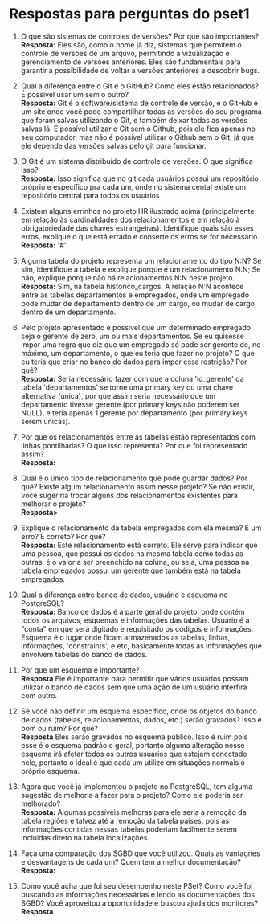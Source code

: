 # Respostas para perguntas do pset1

1. O que são sistemas de controles de versões? Por que são importantes?  
    **Resposta:** Eles são, como o nome já diz, sistemas que permitem o controle de versões de um arquvo, permitindo a vizualização e gerenciamento de versões anteriores. Eles são fundamentais para garantir a possibilidade de voltar a versões anteriores e descobrir bugs.

2. Qual a diferença entre o Git e o GitHub? Como eles estão relacionados?
É possível usar um sem o outro?  
    **Resposta:** Git é o software/sistema de controle de versão, e o GitHub é um site onde você pode compartilhar todas as versões do seu programa que foram salvas utilizando o Git, e também deixar todas as versões salvas lá. É possível utilizar o Git sem o Github, pois ele fica apenas no seu computador, mas não é possível utilizar o Github sem o Git, já que ele depende das versões salvas pelo git para funcionar.

3. O Git é um sistema distribuído de controle de versões. O que significa isso?  
**Resposta:** Isso significa que no git cada usuários possui um repositório próprio e específico pra cada um, onde no sistema cental existe um repositório central para todos os usuários

4. Existem alguns errinhos no projeto HR ilustrado acima (principalmente
em relação às cardinalidades dos relacionamentos e em relação à obrigatoriedade das
chaves estrangeiras). Identifique quais são esses erros, explique o que está errado e
conserte os erros se for necessário.  
**Resposta:** '#'

5. Alguma tabela do projeto representa um relacionamento do tipo N:N?
Se sim, identifique a tabela e explique porque é um relacionamento N:N; Se não,
explique porque não há relacionamentos N:N neste projeto.  
**Resposta:** Sim, na tabela historico_cargos. A relação N:N acontece entre as tabelas departamentos e empregados, onde um empregado pode mudar de departamento dentro de um cargo, ou mudar de cargo dentro de um departamento.

6. Pelo projeto apresentado é possível que um determinado empregado
seja o gerente de zero, um ou mais departamentos. Se eu quisesse impor uma regra
que diz que um empregado só pode ser gerente de, no máximo, um departamento,
o que eu teria que fazer no projeto? O que eu teria que criar no banco de dados para
impor essa restrição? Por quê?  
**Resposta:** Seria necessário fazer com que a coluna 'id_gerente' da tabela 'departamentos' se torne uma primary key ou uma chave alternativa (única), por que assim seria necessário que um departamento tivesse gerente (por primary keys não poderem ser NULL), e teria apenas 1 gerente por departamento (por primary keys serem únicas).

7. Por que os relacionamentos entre as tabelas estão representados com
linhas pontilhadas? O que isso representa? Por que foi representado assim?  
**Resposta:**

8. Qual é o único tipo de relacionamento que pode guardar dados? Por
quê? Existe algum relacionamento assim nesse projeto? Se não existir, você sugeriria trocar alguns dos relacionamentos existentes para melhorar o projeto?  
**Resposta>**

9. Explique o relacionamento da tabela empregados com ela mesma? É
um erro? É correto? Por quê?  
**Resposta:** Este relacionamento está correto. Ele serve para indicar que uma pessoa, que possui os dados na mesma tabela como todas as outras, é o valor a ser preenchido na coluna, ou seja, uma pessoa na tabela empregados possui um gerente que também está na tabela empregados.

10. Qual a diferença entre banco de dados, usuário e esquema no PostgreSQL?  
**Resposta:** Banco de dados é a parte geral do projeto, onde contém todos os arquivos, esquemas e informações das tabelas. Usuário é a "conta" em que será digitado e requisitado os códigos e informações. Esquema é o lugar onde ficam armazenados as tabelas, linhas, informações, 'constraints', e etc, basicamente todas as informações que envolvem tabelas do banco de dados.

11. Por que um esquema é importante?  
**Resposta** Ele é importante para permitir que vários usuários possam utilizar o banco de dados sem que uma ação de um usuário interfira com outro.
12. Se você não definir um esquema específico, onde os objetos do banco
de dados (tabelas, relacionamentos, dados, etc.) serão gravados? Isso é bom ou
ruim? Por que?  
**Resposta** Eles serão gravados no esquema público. Isso é ruim pois esse é o esquema padrão e geral, portanto alguma alteração nesse esquema irá afetar todos os outros usuários que estejam conectado nele, portanto o ideal é que cada um utilize em situações normais o próprio esquema.
13. Agora que você já implementou o projeto no PostgreSQL, tem alguma
sugestão de melhoria a fazer para o projeto? Como ele poderia ser melhorado?  
**Resposta:** Algumas possíveis melhoras para ele seria a remoção da tabela regiões e talvez até a remoção da tabela países, pois as informações contidas nessas tabelas poderiam facilmente serem incluidas direto na tabela localizações.

14. Faça uma comparação dos SGBD que você utilizou. Quais as vantagnes e desvantagens de cada um? Quem tem a melhor documentação?  
**Resposta:**
15. Como você acha que foi seu desempenho neste PSet? Como você foi
buscando as informações necessárias e lendo as documentações dos SGBD? Você
aproveitou a oportunidade e buscou ajuda dos monitores?  
**Resposta**
